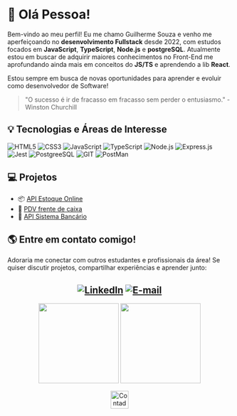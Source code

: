 # 👋 Olá Pessoa! 

Bem-vindo ao meu perfil! Eu me chamo Guilherme Souza e venho me aperfeiçoando no **desenvolvimento Fullstack** desde 2022, com estudos focados em **JavaScript**, **TypeScript**, **Node.js** e **postgreSQL**. Atualmente estou em buscar de adquirir maiores conhecimentos no Front-End me aprofundando ainda mais em conceitos do **JS/TS** e aprendendo a lib **React**.

Estou sempre em busca de novas oportunidades para aprender e evoluir como desenvolvedor de Software!

>"O sucesso é ir de fracasso em fracasso sem perder o entusiasmo." - Winston Churchill

## 💡 Tecnologias e Áreas de Interesse

![HTML5](https://img.shields.io/badge/HTML5-E34F26?style=for-the-badge&logo=html5&logoColor=white)
![CSS3](https://img.shields.io/badge/CSS3-1572B6?style=for-the-badge&logo=css3&logoColor=white)
![JavaScript](https://img.shields.io/badge/JavaScript-323330?style=for-the-badge&logo=javascript&logoColor=F7DF1E)
![TypeScript](https://img.shields.io/badge/TypeScript-007ACC?style=for-the-badge&logo=typescript&logoColor=white)
![Node.js](https://img.shields.io/badge/Node%20js-339933?style=for-the-badge&logo=nodedotjs&logoColor=white)
![Express.js](https://img.shields.io/badge/Express%20js-000000?style=for-the-badge&logo=express&logoColor=white)
![Jest](https://img.shields.io/badge/Jest-C21325?style=for-the-badge&logo=jest&logoColor=white)
![PostgreeSQL](https://img.shields.io/badge/PostgreSQL-316192?style=for-the-badge&logo=postgresql&logoColor=white)
![GIT](https://img.shields.io/badge/GIT-E44C30?style=for-the-badge&logo=git&logoColor=white)
![PostMan](https://img.shields.io/badge/Postman-FF6C37?style=for-the-badge&logo=Postman&logoColor=white)

## 💻 Projetos 

- 📦 [API Estoque Online](https://github.com/Guilhsouza/API-stock-online)
- 🛒 [PDV frente de caixa](https://github.com/Guilhsouza/pdv-frente-de-caixa)
- 🏦 [API Sistema Bancário](https://github.com/Guilhsouza/banking-system-API)
  
## 🌎 Entre em contato comigo!
Adoraria me conectar com outros estudantes e profissionais da área! Se quiser discutir projetos, compartilhar experiências e aprender junto:
<div align = 'center'>

[![LinkedIn](https://img.shields.io/badge/LinkedIn-0077B5?style=for-the-badge&logo=linkedin&logoColor=white)](https://www.linkedin.com/in/guilhrme-souza/)
[![E-mail](https://img.shields.io/badge/Gmail-D14836?style=for-the-badge&logo=gmail&logoColor=white)](mailto:gui.edu0380@gmail.com)
---

<p align="center">
<img height="180em" src="https://github-readme-stats.vercel.app/api?username=Guilhsouza&hide_border=true&theme=midnight-purple"/>
<img height="180em" src="https://github-readme-stats.vercel.app/api/top-langs/?username=Guilhsouza&hide_border=true&layout=compact&langs_count=6&theme=midnight-purple"/>
</p>

  <img src="https://visitor-badge.feriirawann.repl.co/?username=Guilhsouza&repo=Guilhsouza&style=for-the-badge&label=Visitantes&logo=OpenTelemetry&color=527BBF&contentType=svg" alt="Contador de Visitas do Perfil no Github do Guilherme" height="40px" />
</div>
